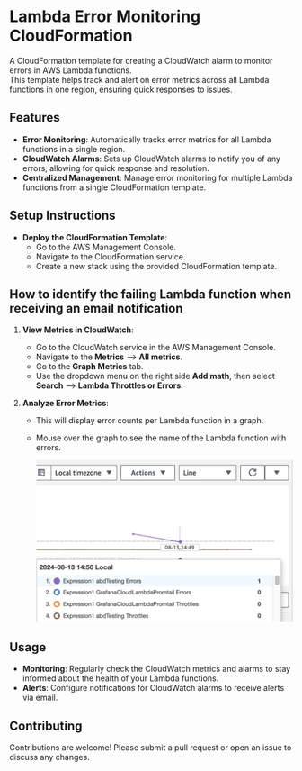 # Lambda Error Monitoring CloudFormation

A CloudFormation template for creating a CloudWatch alarm to monitor errors in AWS Lambda functions.  \
This template helps track and alert on error metrics across all Lambda functions in one region, ensuring quick responses to issues.

## Features

- **Error Monitoring**: Automatically tracks error metrics for all Lambda functions in a single region.
- **CloudWatch Alarms**: Sets up CloudWatch alarms to notify you of any errors, allowing for quick response and resolution.
- **Centralized Management**: Manage error monitoring for multiple Lambda functions from a single CloudFormation template.

## Setup Instructions

- **Deploy the CloudFormation Template**:
   - Go to the AWS Management Console.
   - Navigate to the CloudFormation service.
   - Create a new stack using the provided CloudFormation template.

## How to identify the failing Lambda function when receiving an email notification
1. **View Metrics in CloudWatch**:
   - Go to the CloudWatch service in the AWS Management Console.
   - Navigate to the **Metrics** --> **All metrics**.
   - Go to the **Graph Metrics** tab.
   - Use the dropdown menu on the right side **Add math**, then select **Search** --> **Lambda Throttles or Errors**.

2. **Analyze Error Metrics**:
   - This will display error counts per Lambda function in a graph.
   - Mouse over the graph to see the name of the Lambda function with errors.

        ![Alt Text](Screenshot.png)



## Usage
- **Monitoring**: Regularly check the CloudWatch metrics and alarms to stay informed about the health of your Lambda functions.
- **Alerts**: Configure notifications for CloudWatch alarms to receive alerts via email.

## Contributing
Contributions are welcome! Please submit a pull request or open an issue to discuss any changes.